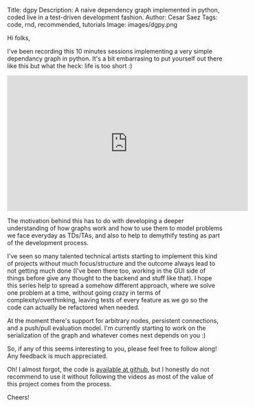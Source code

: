 Title: dgpy
Description: A naive dependency graph implemented in python, coded live in a test-driven development fashion.
Author: Cesar Saez
Tags: code, rnd, recommended, tutorials
Image: images/dgpy.png

Hi folks,

I've been recording this 10 minutes sessions implementing a very simple
dependancy graph in python. It's a bit embarrasing to put yourself out there
like this but what the heck: life is too short :)

<div class="flex-video">
<iframe width="560" height="315" src="https://www.youtube-nocookie.com/embed/videoseries?list=PLYcUacEjhPL-nSolgfdIJ_GqBakUp790z" frameborder="0" allowfullscreen></iframe>
</div>

The motivation behind this has to do with developing a deeper understanding of
how graphs work and how to use them to model problems we face everyday as
TDs/TAs, and also to help to demythify testing as part of the development
process.

I've seen so many talented technical artists starting to implement this kind of
projects without much focus/structure and the outcome always lead to not
getting much done (I've been there too, working in the GUI side of things
before give any thought to the backend and stuff like that). I hope this series
help to spread a somehow different approach, where we solve one problem at a
time, without going crazy in terms of complexity/overthinking, leaving tests of
every feature as we go so the code can actually be refactored when needed.

At the moment there's support for arbitrary nodes, persistent connections, and
a push/pull evaluation model. I'm currently starting to work on the
serialization of the graph and whatever comes next depends on you :)

So, if any of this seems interesting to you, please feel free to follow along!
Any feedback is much appreciated.

Oh! I almost forgot, the code is [available at
github](https://github.com/csaez/dgpy), but I honestly do not recommend to use
it without following the videos as most of the value of this project comes from
the process.

Cheers!
